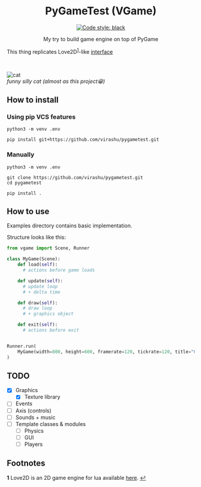 <h1 align="center">PyGameTest (VGame)</h1>

<p align="center"><a href="https://github.com/psf/black"><img alt="Code style: black" src="https://img.shields.io/badge/code%20style-black-000000.svg"></a>


<p align="center">My try to build game engine on top of PyGame

This thing replicates Love2D<sup id="a1">[1](#f1)</sup>-like [interface](#how-to-use)

<br>

![cat](./.github/cat.webp)
<br>_funny silly cat (almost as this project😁)_


## How to install

### Using pip VCS features
```shell
python3 -m venv .env

pip install git+https://github.com/virashu/pygametest.git
```

### Manually
```shell
python3 -m venv .env

git clone https://github.com/virashu/pygametest.git
cd pygametest

pip install .
```

## How to use

Examples directory contains basic implementation.

Structure looks like this:

```python
from vgame import Scene, Runner

class MyGame(Scene):
    def load(self):
      # actions before game loads

    def update(self):
      # update loop
      # + delta time

    def draw(self):
      # draw loop
      # + graphics object

    def exit(self):
      # actions before exit


Runner.run(
    MyGame(width=800, height=600, framerate=120, tickrate=120, title="Game")
)

```

## TODO

- [x] Graphics
  - [x] Texture library
- [ ] Events
- [ ] Axis (controls)
- [ ] Sounds + music
- [ ] Template classes & modules
  - [ ] Physics
  - [ ] GUI
  - [ ] Players

## Footnotes

<b id="f1">1</b> Love2D is an 2D game engine for lua available [here](https://love2d.org). [↩](#a1)